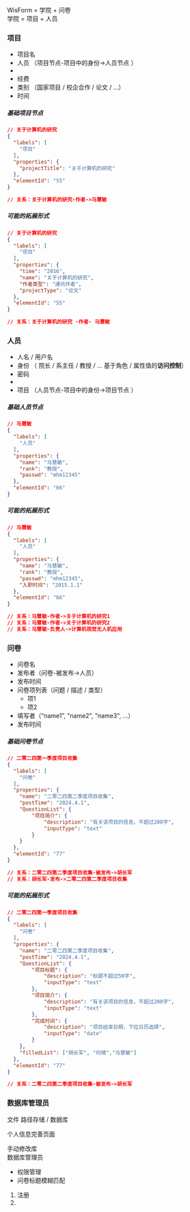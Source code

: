 
WisForm = 学院 + 问卷  
学院 = 项目 + 人员  


### 项目  
- 项目名  
- 人员 （项目节点-项目中的身份->人员节点 ）  
-   
- 经费  
- 类别 （国家项目 / 校企合作 / 论文 / ...）  
- 时间  

##### 基础项目节点  
```json
// 关于计算机的研究  
{
  "labels": [
    "项目"
  ],
  "properties": {
    "projectTitle": "关于计算机的研究"
  },
  "elementId": "55"
}

// 关系：关于计算机的研究-作者->马慧敏

```




##### 可能的拓展形式  
```json
// 关于计算机的研究
{
  "labels": [
    "项目"
  ],
  "properties": {
    "time": "2016",
    "name": "关于计算机的研究",
    "作者类型": "通讯作者",
    "projectType": "论文"
  },
  "elementId": "55"
}

// 关系：关于计算机的研究 -作者- 马慧敏

```



### 人员  
- 人名 / 用户名  
- 身份  （ 院长 / 系主任 / 教授 / ...   基于角色 / 属性值的**访问控制**）  
- 密码  
-  
- 项目 （人员节点-项目中的身份->项目节点 ）  

##### 基础人员节点  
```json
// 马慧敏
{
  "labels": [
    "人员"
  ],
  "properties": {
    "name": "马慧敏",
    "rank": "教授",
    "passwd": "mhm12345"
  },
  "elementId": "66"
}

```


##### 可能的拓展形式
```json
// 马慧敏
{
  "labels": [
    "人员"  
  ],  
  "properties": {
    "name": "马慧敏",
    "rank": "教授",
    "passwd": "mhm12345",
    "入职时间": "2015.1.1"
  },
  "elementId": "66"
}

// 关系：马慧敏-作者->关于计算机的研究1  
// 关系：马慧敏-作者->关于计算机的研究2  
// 关系：马慧敏-负责人->计算机视觉无人机应用  
```



### 问卷  
- 问卷名  
- 发布者（问卷-被发布->人员）  
- 发布时间  
- 问卷项列表（问题 / 描述 / 类型）  
    - 项1
    - 项2
- 填写者（“name1”, "name2", "name3", ...）  
- 发布时间  
##### 基础问卷节点  
```json
// 二零二四第一季度项目收集
{
  "labels": [
    "问卷"
  ],
  "properties": {
    "name": "二零二四第二季度项目收集",
    "postTime": "2024.4.1",
    "QuestionList": {
        "项目简介": {
            "description": "有关该项目的信息，不超过200字",
            "inputType": "text"
        }
    }
  },
  "elementId": "77"
}

// 关系：二零二四第二季度项目收集-被发布->胡长军
// 关系：胡长军-发布->二零二四第二季度项目收集

```


##### **可能的拓展形式**  
```json
// 二零二四第一季度项目收集
{
  "labels": [
    "问卷"
  ],
  "properties": {
    "name": "二零二四第二季度项目收集",
    "postTime": "2024.4.1",
    "QuestionList": {
        "项目标题": {
            "description": "标题不超过50字",
            "inputType": "text"
        },
        "项目简介": {
            "description": "有关该项目的信息，不超过200字",
            "inputType": "text"
        },
        "完成时间": {
            "description": "项目结束日期，下拉日历选择",
            "inputType": "date"
        }
    },
    "filledList": ["胡长军", "何啸","马慧敏"]
  },
  "elementId": "77"
}

// 关系：二零二四第二季度项目收集-被发布->胡长军

```



### 数据库管理员

文件  路径存储 / 数据库  

个人信息完善页面  

手动修改库  
数据库管理员  

- 权限管理  
- 问卷标题模糊匹配  


1. 注册
2. 